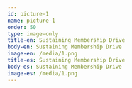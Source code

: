 ```yaml
---
id: picture-1
name: picture-1
order: 50
type: image-only
title-en: Sustaining Membership Drive
body-en: Sustaining Membership Drive
image-en: /media/1.png
title-es: Sustaining Membership Drive
body-es: Sustaining Membership Drive
image-es: /media/1.png
---
```

